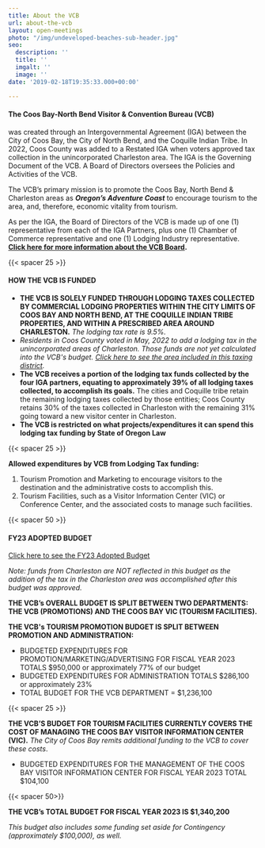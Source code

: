 ```yaml
---
title: About the VCB
url: about-the-vcb
layout: open-meetings
photo: "/img/undeveloped-beaches-sub-header.jpg"
seo:
  description: ''
  title: ''
  imgalt: ''
  image: ''
date: '2019-02-18T19:35:33.000+00:00'

---
```

#### **The Coos Bay-North Bend Visitor & Convention Bureau (VCB)**

was created through an Intergovernmental Agreement (IGA) between the City of Coos Bay, the City of North Bend, and the Coquille Indian Tribe. In 2022, Coos County was added to a Restated IGA when voters approved tax collection in the unincorporated Charleston area. The IGA is the Governing Document of the VCB. A Board of Directors oversees the Policies and Activities of the VCB.

The VCB’s primary mission is to promote the Coos Bay, North Bend & Charleston areas as **_Oregon’s Adventure Coast_** to encourage tourism to the area, and, therefore, economic vitality from tourism.

As per the IGA, the Board of Directors of the VCB is made up of one (1) representative from each of the IGA Partners, plus one (1) Chamber of Commerce representative and one (1) Lodging Industry representative. [**Click here for more information about the VCB Board**](/board-of-directors/)**.**

{{< spacer 25 >}}

#### HOW THE VCB IS FUNDED

* **THE VCB IS SOLELY FUNDED THROUGH LODGING TAXES COLLECTED BY COMMERCIAL LODGING PROPERTIES WITHIN THE CITY LIMITS OF COOS BAY AND NORTH BEND, AT THE COQUILLE INDIAN TRIBE PROPERTIES, AND WITHIN A PRESCRIBED AREA AROUND CHARLESTON.** _The lodging tax rate is 9.5%._
* _Residents in Coos County voted in May, 2022 to add a lodging tax in the unincorporated areas of Charleston. Those funds are not yet calculated into the VCB's budget._ [_Click here to see the area included in this taxing district_](/img/CH-TLT-map.jpg)_._
* **The VCB receives a portion of the lodging tax funds collected by the four IGA partners, equating to approximately 39% of all lodging taxes collected, to accomplish its goals.** The cities and Coquille tribe retain the remaining lodging taxes collected by those entities; Coos County retains 30% of the taxes collected in Charleston with the remaining 31% going toward a new visitor center in Charleston.
* **The VCB is restricted on what projects/expenditures it can spend this lodging tax funding by State of Oregon Law**

{{< spacer 25 >}}

**Allowed expenditures by VCB from Lodging Tax funding:**

1. Tourism Promotion and Marketing to encourage visitors to the destination and the administrative costs to accomplish this.
2. Tourism Facilities, such as a Visitor Information Center (VIC) or Conference Center, and the associated costs to manage such facilities.

{{< spacer 50 >}}

#### FY23 ADOPTED BUDGET

[Click here to see the FY23 Adopted Budget](/img/CBNBVCB-FY23-Adopted-budget.pdf)

_Note: funds from Charleston are NOT reflected in this budget as the addition of the tax in the Charleston area was accomplished after this budget was approved._

**THE VCB’s OVERALL BUDGET IS SPLIT BETWEEN TWO DEPARTMENTS: THE VCB (PROMOTIONS) AND THE COOS BAY VIC (TOURISM FACILITIES).**

**THE VCB's TOURISM PROMOTION BUDGET IS SPLIT BETWEEN PROMOTION AND ADMINISTRATION:**

* BUDGETED EXPENDITURES FOR PROMOTION/MARKETING/ADVERTISING FOR FISCAL YEAR 2023 TOTALS $950,000 or approximately 77% of our budget
* BUDGETED EXPENDITURES FOR ADMINISTRATION TOTALS $286,100 or approximately 23%
* TOTAL BUDGET FOR THE VCB DEPARTMENT = $1,236,100

{{< spacer 25 >}}

**THE VCB’S BUDGET FOR TOURISM FACILITIES CURRENTLY COVERS THE COST OF MANAGING THE COOS BAY VISITOR INFORMATION CENTER (VIC).** _The City of Coos Bay remits additional funding to the VCB to cover these costs_.

* BUDGETED EXPENDITURES FOR THE MANAGEMENT OF THE COOS BAY VISITOR INFORMATION CENTER FOR FISCAL YEAR 2023 TOTAL $104,100

{{< spacer 50>}}

**THE VCB’s TOTAL BUDGET FOR FISCAL YEAR 2023 IS $1,340,200**

_This budget also includes some funding set aside for Contingency (approximately $100,000), as well._